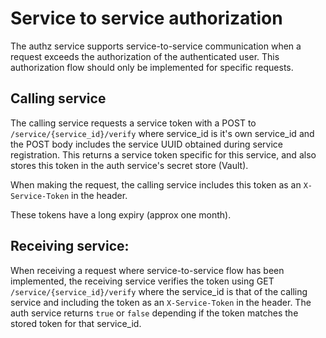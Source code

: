 # Service to service authorization 

The authz service supports service-to-service communication when a request exceeds the authorization of the authenticated user. This authorization flow should only be implemented for specific requests. 

## Calling service

The calling service requests a service token with a POST to `/service/{service_id}/verify` where service_id is it's own service_id and the POST body includes the service UUID obtained during service registration. This returns a service token specific for this service, and also stores this token in the auth service's secret store (Vault).  

When making the request, the calling service includes this token as an `X-Service-Token` in the header. 

These tokens have a long expiry (approx one month).

## Receiving service:

When receiving a request where service-to-service flow has been implemented, the receiving service verifies the token using GET `/service/{service_id}/verify` where the service_id is that of the calling service and including the token as an `X-Service-Token` in the header. The auth service returns `true` or `false` depending if the token matches the stored token for that service_id. 